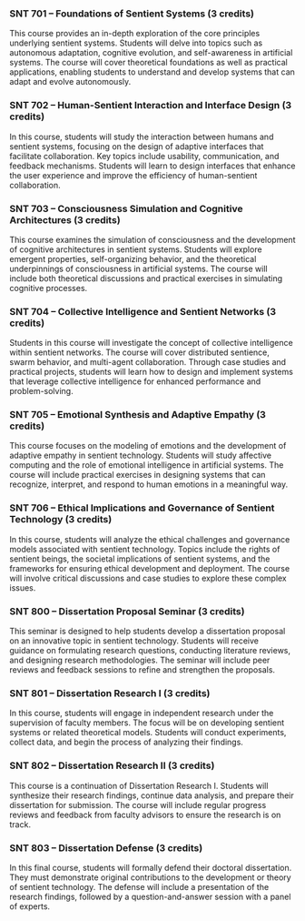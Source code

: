 ### **SNT 701 – Foundations of Sentient Systems (3 credits)**

This course provides an in-depth exploration of the core principles underlying sentient systems. Students will delve into topics such as autonomous adaptation, cognitive evolution, and self-awareness in artificial systems. The course will cover theoretical foundations as well as practical applications, enabling students to understand and develop systems that can adapt and evolve autonomously.

### **SNT 702 – Human-Sentient Interaction and Interface Design (3 credits)**

In this course, students will study the interaction between humans and sentient systems, focusing on the design of adaptive interfaces that facilitate collaboration. Key topics include usability, communication, and feedback mechanisms. Students will learn to design interfaces that enhance the user experience and improve the efficiency of human-sentient collaboration.

### **SNT 703 – Consciousness Simulation and Cognitive Architectures (3 credits)**

This course examines the simulation of consciousness and the development of cognitive architectures in sentient systems. Students will explore emergent properties, self-organizing behavior, and the theoretical underpinnings of consciousness in artificial systems. The course will include both theoretical discussions and practical exercises in simulating cognitive processes.

### **SNT 704 – Collective Intelligence and Sentient Networks (3 credits)**

Students in this course will investigate the concept of collective intelligence within sentient networks. The course will cover distributed sentience, swarm behavior, and multi-agent collaboration. Through case studies and practical projects, students will learn how to design and implement systems that leverage collective intelligence for enhanced performance and problem-solving.

### **SNT 705 – Emotional Synthesis and Adaptive Empathy (3 credits)**

This course focuses on the modeling of emotions and the development of adaptive empathy in sentient technology. Students will study affective computing and the role of emotional intelligence in artificial systems. The course will include practical exercises in designing systems that can recognize, interpret, and respond to human emotions in a meaningful way.

### **SNT 706 – Ethical Implications and Governance of Sentient Technology (3 credits)**

In this course, students will analyze the ethical challenges and governance models associated with sentient technology. Topics include the rights of sentient beings, the societal implications of sentient systems, and the frameworks for ensuring ethical development and deployment. The course will involve critical discussions and case studies to explore these complex issues.

### **SNT 800 – Dissertation Proposal Seminar (3 credits)**

This seminar is designed to help students develop a dissertation proposal on an innovative topic in sentient technology. Students will receive guidance on formulating research questions, conducting literature reviews, and designing research methodologies. The seminar will include peer reviews and feedback sessions to refine and strengthen the proposals.

### **SNT 801 – Dissertation Research I (3 credits)**

In this course, students will engage in independent research under the supervision of faculty members. The focus will be on developing sentient systems or related theoretical models. Students will conduct experiments, collect data, and begin the process of analyzing their findings.

### **SNT 802 – Dissertation Research II (3 credits)**

This course is a continuation of Dissertation Research I. Students will synthesize their research findings, continue data analysis, and prepare their dissertation for submission. The course will include regular progress reviews and feedback from faculty advisors to ensure the research is on track.

### **SNT 803 – Dissertation Defense (3 credits)**

In this final course, students will formally defend their doctoral dissertation. They must demonstrate original contributions to the development or theory of sentient technology. The defense will include a presentation of the research findings, followed by a question-and-answer session with a panel of experts.